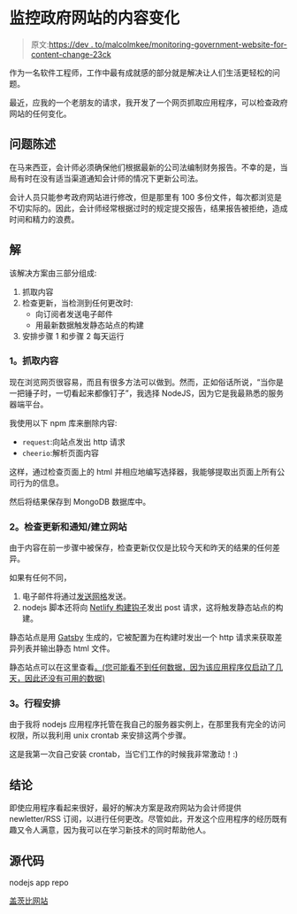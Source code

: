 # 监控政府网站的内容变化

> 原文:[https://dev . to/malcolmkee/monitoring-government-website-for-content-change-23ck](https://dev.to/malcolmkee/monitoring-government-website-for-content-change-23ck)

作为一名软件工程师，工作中最有成就感的部分就是解决让人们生活更轻松的问题。

最近，应我的一个老朋友的请求，我开发了一个网页抓取应用程序，可以检查政府网站的任何变化。

## 问题陈述

在马来西亚，会计师必须确保他们根据最新的公司法编制财务报告。不幸的是，当局有时在没有适当渠道通知会计师的情况下更新公司法。

会计人员只能参考政府网站进行修改，但是那里有 100 多份文件，每次都浏览是不切实际的。因此，会计师经常根据过时的规定提交报告，结果报告被拒绝，造成时间和精力的浪费。

## 解

该解决方案由三部分组成:

1.  抓取内容
2.  检查更新，当检测到任何更改时:
    *   向订阅者发送电子邮件
    *   用最新数据触发静态站点的构建
3.  安排步骤 1 和步骤 2 每天运行

### 1。抓取内容

现在浏览网页很容易，而且有很多方法可以做到。然而，正如俗话所说，“当你是一把锤子时，一切看起来都像钉子”，我选择 NodeJS，因为它是我最熟悉的服务器端平台。

我使用以下 npm 库来删除内容:

*   `request`:向站点发出 http 请求
*   `cheerio`:解析页面内容

这样，通过检查页面上的 html 并相应地编写选择器，我能够提取出页面上所有公司行为的信息。

然后将结果保存到 MongoDB 数据库中。

### 2。检查更新和通知/建立网站

由于内容在前一步骤中被保存，检查更新仅仅是比较今天和昨天的结果的任何差异。

如果有任何不同，

1.  电子邮件将通过[发送网格](https://sendgrid.com/)发送。
2.  nodejs 脚本还将向 [Netlify 构建钩子](https://www.netlify.com/docs/webhooks/)发出 post 请求，这将触发静态站点的构建。

静态站点是用 [Gatsby](https://www.gatsbyjs.org/) 生成的，它被配置为在构建时发出一个 http 请求来获取差异列表并输出静态 html 文件。

静态站点可以在这里查看[。(您可能看不到任何数据，因为该应用程序仅启动了几天，因此还没有可用的数据)](https://ssm-update.netlify.com/)

### 3。行程安排

由于我将 nodejs 应用程序托管在我自己的服务器实例上，在那里我有完全的访问权限，所以我利用 unix crontab 来安排这两个步骤。

这是我第一次自己安装 crontab，当它们工作的时候我非常激动！:)

## 结论

即使应用程序看起来很好，最好的解决方案是政府网站为会计师提供 newletter/RSS 订阅，以进行任何更改。尽管如此，开发这个应用程序的经历既有趣又令人满意，因为我可以在学习新技术的同时帮助他人。

## 源代码

nodejs app repo

[盖茨比网站](https://github.com/malcolm-kee/ssm-update)